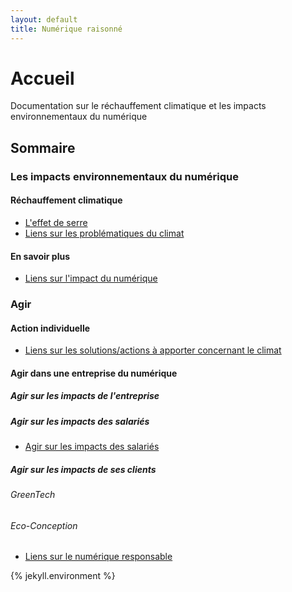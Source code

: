 ```yaml
---
layout: default
title: Numérique raisonné
---
```


# Accueil

Documentation sur le réchauffement climatique et les impacts environnementaux du numérique

## Sommaire

### Les impacts environnementaux du numérique

#### Réchauffement climatique

* [L'effet de serre](./pages/effetDeSerre.md)
* [Liens sur les problématiques du climat](./pages/liensClimatProblemes.md)

#### En savoir plus

* [Liens sur l'impact du numérique](./pages/liensNumeriqueProblemes.md)

### Agir

#### Action individuelle

* [Liens sur les solutions/actions à apporter concernant le climat](./pages/liensClimatSolutions.md)

#### Agir dans une entreprise du numérique

##### Agir sur les impacts de l'entreprise

##### Agir sur les impacts des salariés

* [Agir sur les impacts des salariés](./pages/liensActionsSalaries.md)

##### Agir sur les impacts de ses clients

###### GreenTech

###### Eco-Conception 

* [Liens sur le numérique responsable](./pages/liensNumeriqueSolutions.md)

{% jekyll.environment %}
